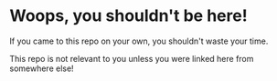 # Woops, you shouldn't be here!

If you came to this repo on your own, you shouldn't waste your time.

This repo is not relevant to you unless you were linked here from somewhere else!
